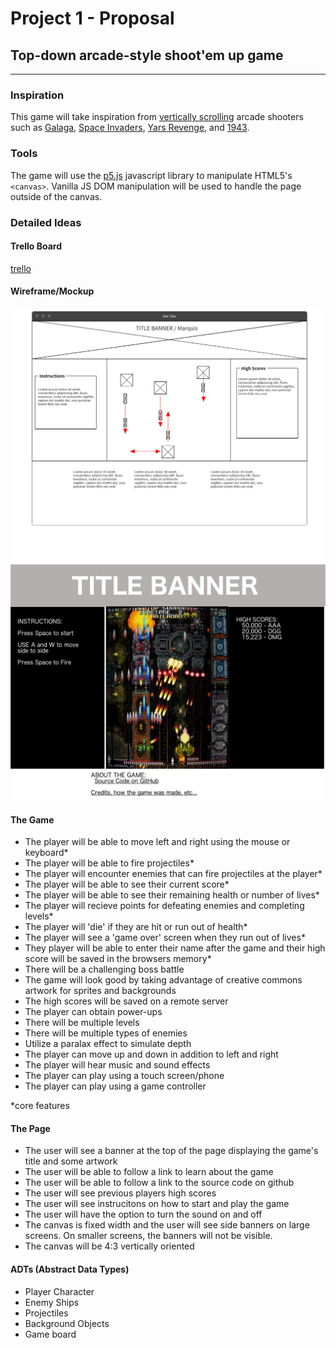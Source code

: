 # Project 1 - Proposal

## Top-down arcade-style shoot'em up game
----------

### Inspiration
This game will take inspiration from [vertically scrolling](https://en.wikipedia.org/wiki/Vertically_scrolling_video_game) arcade shooters such as [Galaga](https://en.wikipedia.org/wiki/Galaga), [Space Invaders](https://en.wikipedia.org/wiki/Space_Invaders), [Yars Revenge](https://en.wikipedia.org/wiki/Yars%27_Revenge), and [1943](https://en.wikipedia.org/wiki/1943:_The_Battle_of_Midway).

### Tools
The game will use the [p5.js](https://p5js.org/) javascript library to manipulate HTML5's `<canvas>`. Vanilla JS DOM manipulation will be used to handle the page outside of the canvas.

### Detailed Ideas
#### Trello Board
[trello](https://trello.com/b/wyGnPLBF/project-1)

#### Wireframe/Mockup
![Wireframe](mockups/wireframe.png)
![Desktop Mockup](mockups/desktop-mockup.png)

#### The Game
* The player will be able to move left and right using the mouse or keyboard*
* The player will be able to fire projectiles*
* The player will encounter enemies that can fire projectiles at the player*
* The player will be able to see their current score*
* The player will be able to see their remaining health or number of lives*
* The player will recieve points for defeating enemies and completing levels*
* The player will 'die' if they are hit or run out of health*
* The player will see a 'game over' screen when they run out of lives*
* They player will be able to enter their name after the game and their high score will be saved in the browsers memory*
* There will be a challenging boss battle
* The game will look good by taking advantage of creative commons artwork for sprites and backgrounds
* The high scores will be saved on a remote server
* The player can obtain power-ups
* There will be multiple levels
* There will be multiple types of enemies
* Utilize a paralax effect to simulate depth
* The player can move up and down in addition to left and right
* The player will hear music and sound effects
* The player can play using a touch screen/phone
* The player can play using a game controller

*core features

#### The Page
* The user will see a banner at the top of the page displaying the game's title and some artwork
* The user will be able to follow a link to learn about the game
* The user will be able to follow a link to the source code on github
* The user will see previous players high scores
* The user will see instrucitons on how to start and play the game
* The user will have the option to turn the sound on and off
* The canvas is fixed width and the user will see side banners on large screens. On smaller screens, the banners will not be visible.
* The canvas will be 4:3 vertically oriented

#### ADTs (Abstract Data Types)
* Player Character
* Enemy Ships
* Projectiles
* Background Objects
* Game board
